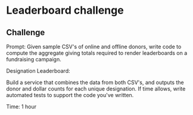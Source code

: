 # Leaderboard challenge

## Challenge

Prompt:
Given sample CSV's of online and offline donors, write code to compute the aggregate giving totals required to render leaderboards on a fundraising campaign.

Designation Leaderboard:

Build a service that combines the data from both CSV's, and outputs the donor and dollar counts for each unique designation. If time allows, write automated tests to support the code you've written.

Time: 1 hour
